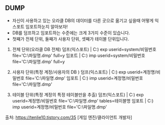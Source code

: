 ## DUMP
 - 자신이 사용하고 있는 오라클 DB의 데이터를 다른 곳으로 옮기고 싶을때 어떻게 익스포트 임포트하눈지 알아보자!
 - DB를 덤프하고 임포트하는 수준에는 크게 3가지 수준이 있습니다. 
 - 첫째가 전체 단위, 둘째가 사용자 단위, 셋째가 테이블 단위입니다.    


1. 전체 단위(오라클 DB 전체)
덤프(익스포트) |
C:\) exp userid=system/비밀번호 file='C:\파일명.dmp' full=y
임포트 |
C:\) imp userid=system/비밀번호 file='C:\파일명.dmp' full=y


2. 사용자 단위(특정 계정/사용자의 DB )
덤프(익스포트) |
C:\) exp userid=계정명/비밀번호 file='C:\파일명.dmp' 
임포트 |
C:\) imp userid=계정명/비밀번호 file='C:\파일명.dmp' 


3. 테이블 단위(특정 계정의 특정 테이블만을 추출)
덤프(익스포트) |
C:\) exp userid=계정명/비밀번호 file='C:\파일명.dmp' tables=테이블명
임포트 |
C:\) imp userid=계정명/비밀번호 file='C:\파일명.dmp' 


출처: https://tenlie10.tistory.com/35 [게임 엔진/클라이언트 개발자]





